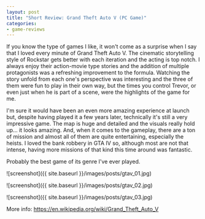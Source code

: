 ```yaml
---
layout: post
title: "Short Review: Grand Theft Auto V (PC Game)"
categories:
- game-reviews
---
```


<p>
If you know the type of games I like, it won't come as a surprise when I say that I loved every minute of Grand Theft Auto V. The cinematic storytelling style of Rockstar gets better with each iteration and the acting is top notch. I always enjoy their action-movie type stories and the addition of multiple protagonists was a refreshing improvement to the formula. Watching the story unfold from each one's perspective was interesting and the three of them were fun to play in their own way, but the times you control Trevor, or even just when he is part of a scene, were the highlights of the game for me.
</p>

<p> 
I'm sure it would have been an even more amazing experience at launch but, despite having played it a few years later, technically it's still a very impressive game. The map is huge and detailed and the visuals really hold up... it looks amazing. And, when it comes to the gameplay, there are a ton of mission and almost all of them are quite entertaining, especially the heists. I loved the bank robbery in GTA IV so, although most are not that intense, having more missions of that kind this time around was fantastic.
</p>

<p>
Probably the best game of its genre I've ever played.
</p>


![screenshot]({{ site.baseurl }}/images/posts/gtav_01.jpg)

![screenshot]({{ site.baseurl }}/images/posts/gtav_02.jpg)

![screenshot]({{ site.baseurl }}/images/posts/gtav_03.jpg)


<p>More info: <a href="https://en.wikipedia.org/wiki/Grand_Theft_Auto_V">https://en.wikipedia.org/wiki/Grand_Theft_Auto_V</a><p>
